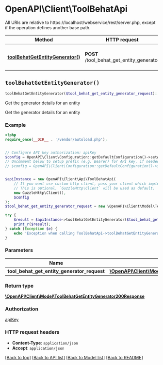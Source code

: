 # OpenAPI\Client\ToolBehatApi

All URIs are relative to https://localhost/webservice/rest/server.php, except if the operation defines another base path.

| Method | HTTP request | Description |
| ------------- | ------------- | ------------- |
| [**toolBehatGetEntityGenerator()**](ToolBehatApi.md#toolBehatGetEntityGenerator) | **POST** /tool_behat_get_entity_generator | Get the generator details for an entity |


## `toolBehatGetEntityGenerator()`

```php
toolBehatGetEntityGenerator($tool_behat_get_entity_generator_request): \OpenAPI\Client\Model\ToolBehatGetEntityGenerator200Response
```

Get the generator details for an entity

Get the generator details for an entity

### Example

```php
<?php
require_once(__DIR__ . '/vendor/autoload.php');


// Configure API key authorization: apiKey
$config = OpenAPI\Client\Configuration::getDefaultConfiguration()->setApiKey('Authorization', 'YOUR_API_KEY');
// Uncomment below to setup prefix (e.g. Bearer) for API key, if needed
// $config = OpenAPI\Client\Configuration::getDefaultConfiguration()->setApiKeyPrefix('Authorization', 'Bearer');


$apiInstance = new OpenAPI\Client\Api\ToolBehatApi(
    // If you want use custom http client, pass your client which implements `GuzzleHttp\ClientInterface`.
    // This is optional, `GuzzleHttp\Client` will be used as default.
    new GuzzleHttp\Client(),
    $config
);
$tool_behat_get_entity_generator_request = new \OpenAPI\Client\Model\ToolBehatGetEntityGeneratorRequest(); // \OpenAPI\Client\Model\ToolBehatGetEntityGeneratorRequest

try {
    $result = $apiInstance->toolBehatGetEntityGenerator($tool_behat_get_entity_generator_request);
    print_r($result);
} catch (Exception $e) {
    echo 'Exception when calling ToolBehatApi->toolBehatGetEntityGenerator: ', $e->getMessage(), PHP_EOL;
}
```

### Parameters

| Name | Type | Description  | Notes |
| ------------- | ------------- | ------------- | ------------- |
| **tool_behat_get_entity_generator_request** | [**\OpenAPI\Client\Model\ToolBehatGetEntityGeneratorRequest**](../Model/ToolBehatGetEntityGeneratorRequest.md)|  | |

### Return type

[**\OpenAPI\Client\Model\ToolBehatGetEntityGenerator200Response**](../Model/ToolBehatGetEntityGenerator200Response.md)

### Authorization

[apiKey](../../README.md#apiKey)

### HTTP request headers

- **Content-Type**: `application/json`
- **Accept**: `application/json`

[[Back to top]](#) [[Back to API list]](../../README.md#endpoints)
[[Back to Model list]](../../README.md#models)
[[Back to README]](../../README.md)

